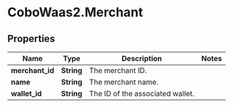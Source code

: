 # CoboWaas2.Merchant

## Properties

Name | Type | Description | Notes
------------ | ------------- | ------------- | -------------
**merchant_id** | **String** | The merchant ID. | 
**name** | **String** | The merchant name. | 
**wallet_id** | **String** | The ID of the associated wallet. | 


